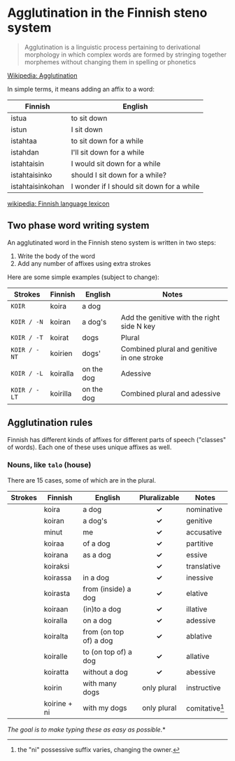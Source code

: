 # Agglutination in the Finnish steno system

> Agglutination is a linguistic process pertaining to derivational morphology in
> which complex words are formed by stringing together morphemes without
> changing them in spelling or phonetics

[Wikipedia: Agglutination](https://en.wikipedia.org/wiki/Agglutination)

In simple terms, it means adding an affix to a word:

| Finnish          | English                                   |
| ----             | ----                                      |
| istua            | to sit down                               |
| istun            | I sit down                                |
| istahtaa         | to sit down for a while                   |
| istahdan         | I'll sit down for a while                 |
| istahtaisin      | I would sit down for a while              |
| istahtaisinko    | should I sit down for a while?            |
| istahtaisinkohan | I wonder if I should sit down for a while |

[wikipedia: Finnish language lexicon](https://en.wikipedia.org/wiki/Finnish_language#Lexicon)


## Two phase word writing system

An agglutinated word in the Finnish steno system is written in two steps:

1. Write the body of the word
2. Add any number of affixes using extra strokes

Here are some simple examples (subject to change):

| Strokes      | Finnish  | English    | Notes                                      |
| ----         | ----     | ----       | ----                                       |
| `KOIR`       | koira    | a dog      |                                            |
| `KOIR / -N`  | koiran   | a dog's    | Add the genitive with the right side N key |
| `KOIR / -T`  | koirat   | dogs       | Plural                                     |
| `KOIR / -NT` | koirien  | dogs'      | Combined plural and genitive in one stroke |
| `KOIR / -L`  | koiralla | on the dog | Adessive                                   |
| `KOIR / -LT` | koirilla | on the dog | Combined plural and adessive               |

## Agglutination rules

Finnish has different kinds of affixes for different parts of speech ("classes"
of words). Each one of these uses unique affixes as well.

### Nouns, like `talo` (house)

There are 15 cases, some of which are in the plural.

| Strokes | Finnish      | English                | Pluralizable | Notes          |
| ----    | ----         | ----                   | :----:       | ----           |
|         | koira        | a dog                  | **✓**        | nominative     |
|         | koiran       | a dog's                | **✓**        | genitive       |
|         | minut        | me                     | **✓**        | accusative     |
|         | koiraa       | of a dog               | **✓**        | partitive      |
|         | koirana      | as a dog               | **✓**        | essive         |
|         | koiraksi     |                        | **✓**        | translative    |
|         | koirassa     | in a dog               | **✓**        | inessive       |
|         | koirasta     | from (inside) a dog    | **✓**        | elative        |
|         | koiraan      | (in)to a dog           | **✓**        | illative       |
|         | koiralla     | on a dog               | **✓**        | adessive       |
|         | koiralta     | from (on top of) a dog | **✓**        | ablative       |
|         | koiralle     | to (on top of) a dog   | **✓**        | allative       |
|         | koiratta     | without a dog          | **✓**        | abessive       |
|         | koirin       | with many dogs         | only plural  | instructive    |
|         | koirine + ni | with my dogs           | only plural  | comitative[^1] |

[^1]: the "ni" possessive suffix varies, changing the owner.

*The goal is to make typing these as easy as possible.**

